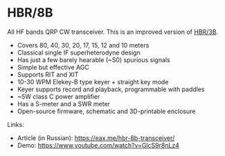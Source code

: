 # HBR/8B

All HF bands QRP CW transceiver. This is an improved version of [HBR/3B](https://github.com/afiskon/hbr-3b).

* Covers 80, 40, 30, 20, 17, 15, 12 and 10 meters
* Classical single IF superheterodyne design
* Has just a few barely hearable (~S0) spurious signals
* Simple but effective AGC
* Supports RIT and XIT
* 10-30 WPM Elekey-B type keyer + straight key mode
* Keyer supports record and playback, programmable with paddles
* ~5W class C power amplifier
* Has a S-meter and a SWR meter
* Open-source firmware, schematic and 3D-printable enclosure

Links:

* Article (in Russian): https://eax.me/hbr-8b-transceiver/
* Demo: https://www.youtube.com/watch?v=GlcS9r8nLz4
